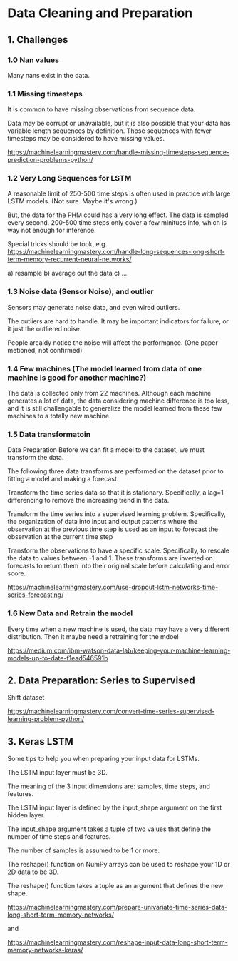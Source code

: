 
# Data Cleaning and Preparation

## 1. Challenges
### 1.0 Nan values
Many nans exist in the data.

### 1.1 Missing timesteps
It is common to have missing observations from sequence data.

Data may be corrupt or unavailable, but it is also possible that your data has variable length sequences by definition. Those sequences with fewer timesteps may be considered to have missing values.

https://machinelearningmastery.com/handle-missing-timesteps-sequence-prediction-problems-python/

### 1.2 Very Long Sequences for LSTM
A reasonable limit of 250-500 time steps is often used in practice with large LSTM models. (Not sure. Maybe it's wrong.)

But, the data for the PHM could has a very long effect. The data is sampled every second. 200-500 time steps only cover a few minitues info, which is way not enough for inference. 

Special tricks should be took, e.g. https://machinelearningmastery.com/handle-long-sequences-long-short-term-memory-recurrent-neural-networks/

a) resample
b) average out the data
c) ...
### 1.3 Noise data (Sensor Noise), and outlier
Sensors may generate noise data, and even wired outliers. 

The outliers are hard to handle. It may be important indicators for failure, or it just the outliered noise.

People arealdy notice the noise will affect the performance. (One paper metioned, not confirmed)

### 1.4 Few machines (The model learned from data of one machine is good for another machine?)
The data is collected only from 22 machines. Although each machine generates a lot of data, the data considering machine difference is too less, and it is still challengable to generalize the model learned from these few machines to a totally new machine. 

### 1.5 Data transformatoin 
Data Preparation
Before we can fit a model to the dataset, we must transform the data.

The following three data transforms are performed on the dataset prior to fitting a model and making a forecast.

Transform the time series data so that it is stationary. Specifically, a lag=1 differencing to remove the increasing trend in the data.

Transform the time series into a supervised learning problem. Specifically, the organization of data into input and output patterns where the observation at the previous time step is used as an input to forecast the observation at the current time step

Transform the observations to have a specific scale. Specifically, to rescale the data to values between -1 and 1.
These transforms are inverted on forecasts to return them into their original scale before calculating and error score.

https://machinelearningmastery.com/use-dropout-lstm-networks-time-series-forecasting/

### 1.6 New Data and Retrain the model
Every time when a new machine is used, the data may have a very different distribution. 
Then it maybe need a retraining for the mdoel

https://medium.com/ibm-watson-data-lab/keeping-your-machine-learning-models-up-to-date-f1ead546591b

## 2. Data Preparation: Series to Supervised
Shift dataset

https://machinelearningmastery.com/convert-time-series-supervised-learning-problem-python/

## 3. Keras LSTM
Some tips to help you when preparing your input data for LSTMs.

The LSTM input layer must be 3D.

The meaning of the 3 input dimensions are: samples, time steps, and features.

The LSTM input layer is defined by the input_shape argument on the first hidden layer.

The input_shape argument takes a tuple of two values that define the number of time steps and features.

The number of samples is assumed to be 1 or more.

The reshape() function on NumPy arrays can be used to reshape your 1D or 2D data to be 3D.

The reshape() function takes a tuple as an argument that defines the new shape.

https://machinelearningmastery.com/prepare-univariate-time-series-data-long-short-term-memory-networks/

and

https://machinelearningmastery.com/reshape-input-data-long-short-term-memory-networks-keras/

